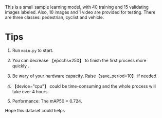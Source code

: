 This is a small sample learning model, with 40 training and 15 validating images labeled. Also, 10 images and 1 video are provided for testing. 
There are three classes: pedestrian, cyclist and vehicle.

# Tips
1. Run `main.py` to start.

2. You can decrease 【epochs=250】 to finish the first process more quickly .

3. Be wary of your hardware capacity. Raise【save_period=10】 if needed.

4. 【device="cpu"】 could be time-consuming and the whole process will take over 4 hours. 

5. Performance: The mAP50 = 0.724.


Hope this dataset could help~
